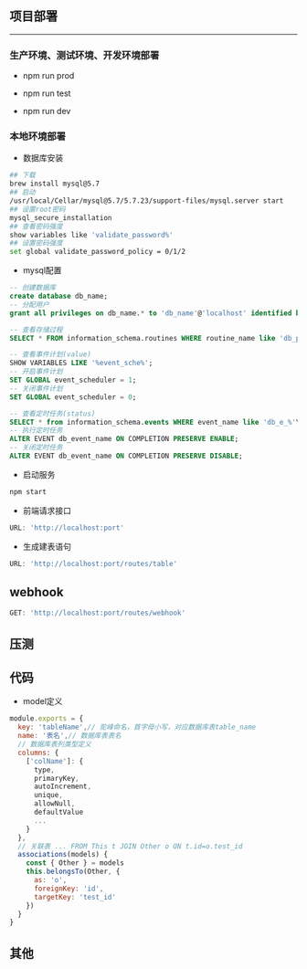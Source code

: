 ## 项目部署

---

### 生产环境、测试环境、开发环境部署

- npm run prod

- npm run test

- npm run dev

### 本地环境部署

- 数据库安装

```bash
## 下载
brew install mysql@5.7
## 启动
/usr/local/Cellar/mysql@5.7/5.7.23/support-files/mysql.server start
## 设置root密码
mysql_secure_installation
## 查看密码强度
show variables like 'validate_password%'
## 设置密码强度
set global validate_password_policy = 0/1/2
```

- mysql配置

```sql
-- 创建数据库
create database db_name;
-- 分配用户
grant all privileges on db_name.* to 'db_name'@'localhost' identified by 'db_password';

-- 查看存储过程
SELECT * FROM information_schema.routines WHERE routine_name like 'db_p_%'\G;

-- 查看事件计划(value)
SHOW VARIABLES LIKE '%event_sche%';
-- 开启事件计划
SET GLOBAL event_scheduler = 1;
-- 关闭事件计划
SET GLOBAL event_scheduler = 0;

-- 查看定时任务(status)
SELECT * from information_schema.events WHERE event_name like 'db_e_%'\G;
-- 执行定时任务
ALTER EVENT db_event_name ON COMPLETION PRESERVE ENABLE;
-- 关闭定时任务
ALTER EVENT db_event_name ON COMPLETION PRESERVE DISABLE;
```

- 启动服务

```bash
npm start
```

- 前端请求接口

```js
URL: 'http://localhost:port'
```

- 生成建表语句

```js
URL: 'http://localhost:port/routes/table'
```

## webhook

```js
GET: 'http://localhost:port/routes/webhook'
```

## 压测

## 代码

- model定义

```Javascript
module.exports = {
  key: 'tableName',// 驼峰命名，首字母小写，对应数据库表table_name
  name: '表名',// 数据库表表名
  // 数据库表列类型定义
  columns: {
    ['colName']: {
      type,
      primaryKey,
      autoIncrement,
      unique,
      allowNull,
      defaultValue
      ...
    }
  },
  // 关联表 ... FROM This t JOIN Other o ON t.id=o.test_id
  associations(models) {
    const { Other } = models
    this.belongsTo(Other, {
      as: 'o',
      foreignKey: 'id',
      targetKey: 'test_id'
    })
  }
}
```

## 其他